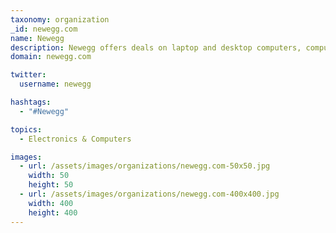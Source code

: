 ```yaml
---
taxonomy: organization
_id: newegg.com
name: Newegg
description: Newegg offers deals on laptop and desktop computers, computer peripherals, computer hardware, digital cameras, and televisions. Newegg features top computer brands like Toshiba, Samsung, Acer, Compaq, and HP. 
domain: newegg.com

twitter:
  username: newegg

hashtags:
  - "#Newegg"

topics:
  - Electronics & Computers

images:
  - url: /assets/images/organizations/newegg.com-50x50.jpg
    width: 50
    height: 50
  - url: /assets/images/organizations/newegg.com-400x400.jpg
    width: 400
    height: 400
---
```

